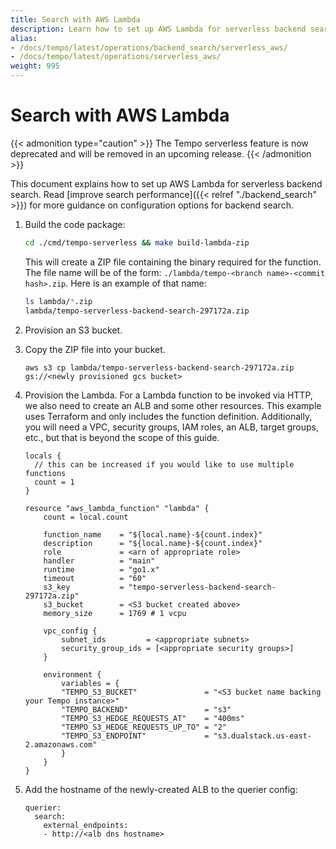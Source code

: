 ```yaml
---
title: Search with AWS Lambda
description: Learn how to set up AWS Lambda for serverless backend search.
alias:
- /docs/tempo/latest/operations/backend_search/serverless_aws/
- /docs/tempo/latest/operations/serverless_aws/
weight: 995
---
```


# Search with AWS Lambda

{{< admonition type="caution" >}}
The Tempo serverless feature is now deprecated and will be removed in an upcoming release.
{{< /admonition >}}

This document explains how to set up AWS Lambda for serverless backend search.
Read [improve search performance]({{< relref "./backend_search" >}}) for more guidance on configuration options for backend search.

1. Build the code package:

    ```bash
    cd ./cmd/tempo-serverless && make build-lambda-zip
    ```

    This will create a ZIP file containing the binary required for
    the function. The file name will be of the form: `./lambda/tempo-<branch name>-<commit hash>.zip`.
    Here is an example of that name:

    ```bash
    ls lambda/*.zip
    lambda/tempo-serverless-backend-search-297172a.zip
    ```

1. Provision an S3 bucket.

1. Copy the ZIP file into your bucket.

    ```
    aws s3 cp lambda/tempo-serverless-backend-search-297172a.zip gs://<newly provisioned gcs bucket>
    ```

1. Provision the Lambda. For a Lambda function to be invoked via HTTP, we also need to create an
   ALB and some other resources. This example uses Terraform and only includes the function definition.
   Additionally, you will need a VPC, security groups, IAM roles, an ALB, target groups, etc., but that is
   beyond the scope of this guide.

    ```
    locals {
      // this can be increased if you would like to use multiple functions
      count = 1
    }

    resource "aws_lambda_function" "lambda" {
        count = local.count

        function_name    = "${local.name}-${count.index}"
        description      = "${local.name}-${count.index}"
        role             = <arn of appropriate role>
        handler          = "main"
        runtime          = "go1.x"
        timeout          = "60"
        s3_key           = "tempo-serverless-backend-search-297172a.zip"
        s3_bucket        = <S3 bucket created above>
        memory_size      = 1769 # 1 vcpu

        vpc_config {
            subnet_ids         = <appropriate subnets>
            security_group_ids = [<appropriate security groups>]
        }

        environment {
            variables = {
            "TEMPO_S3_BUCKET"               = "<S3 bucket name backing your Tempo instance>"
            "TEMPO_BACKEND"                 = "s3"
            "TEMPO_S3_HEDGE_REQUESTS_AT"    = "400ms"
            "TEMPO_S3_HEDGE_REQUESTS_UP_TO" = "2"
            "TEMPO_S3_ENDPOINT"             = "s3.dualstack.us-east-2.amazonaws.com"
            }
        }
    }
    ```

1. Add the hostname of the newly-created ALB to the querier config:

    ```
    querier:
      search:
        external_endpoints:
        - http://<alb dns hostname>
    ```
